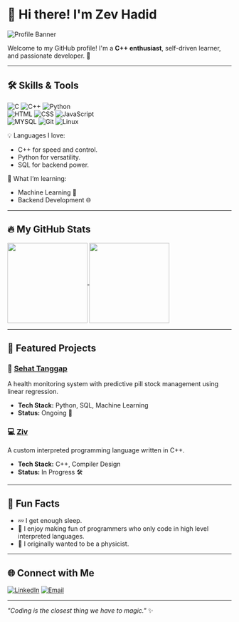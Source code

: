 # 👋 Hi there! I'm Zev Hadid 

![Profile Banner](blob:https://web.whatsapp.com/09ec9cfe-a128-4ad1-8e4a-8f45cc87c14e)

Welcome to my GitHub profile! I'm a **C++ enthusiast**, self-driven learner, and passionate developer. 🚀

---

## 🛠️ Skills & Tools

![C](https://img.shields.io/badge/-C-00599C?style=flat-square&logo=cplusplus&logoColor=white)
![C++](https://img.shields.io/badge/-C++-00599C?style=flat-square&logo=cplusplus&logoColor=white)
![Python](https://img.shields.io/badge/-Python-3776AB?style=flat-square&logo=python&logoColor=white)
<br>
![HTML](https://img.shields.io/badge/-HTML-00599C?style=flat-square&logo=cplusplus&logoColor=white)
![CSS](https://img.shields.io/badge/-CSS-00599C?style=flat-square&logo=cplusplus&logoColor=white)
![JavaScript](https://img.shields.io/badge/-JavaScript-F7DF1E?style=flat-square&logo=javascript&logoColor=black)
<br>
![MYSQL](https://img.shields.io/badge/-MYSQL-4479A1?style=flat-square&logo=mysql&logoColor=white)
![Git](https://img.shields.io/badge/-Git-F05032?style=flat-square&logo=git&logoColor=white)
![Linux](https://img.shields.io/badge/-Linux-FCC624?style=flat-square&logo=linux&logoColor=black)

💡 Languages I love:
- C++ for speed and control.
- Python for versatility.
- SQL for backend power.

🧠 What I’m learning:
- Machine Learning 🤖
- Backend Development 🌐

---

## 🔥 My GitHub Stats

<a href="https://github.com/ZevHadid">
  <img height=180 align="center" src="https://github-readme-stats.vercel.app/api?username=ZevHadid&show_icons=true&theme=radical" />
</a>
<a href="https://github.com/ZevHadid">
  <img height=180 align="center" src="https://github-readme-stats.vercel.app/api/top-langs?username=ZevHadid&layout=compact&langs_count=8&theme=radical" />
</a>

---

## 💼 Featured Projects

### 🏥 [Sehat Tanggap](https://github.com/ZevHadid/Sehat_Tanggap)
A health monitoring system with predictive pill stock management using linear regression.
- **Tech Stack:** Python, SQL, Machine Learning
- **Status:** Ongoing 🔄

### 💻 [Ziv](https://github.com/ZevHadid/ZevLang)
A custom interpreted programming language written in C++.
- **Tech Stack:** C++, Compiler Design
- **Status:** In Progress 🛠️

---

## 🌟 Fun Facts

- 💤 I get enough sleep.
- 💢 I enjoy making fun of programmers who only code in high level interpreted languages.
- 🚀 I originally wanted to be a physicist.

---

## 🌐 Connect with Me

[![LinkedIn](https://img.shields.io/badge/-LinkedIn-0077B5?style=flat-square&logo=linkedin&logoColor=white)](https://www.linkedin.com/in/zev-hadid-s-a513b3298/)
[![Email](https://img.shields.io/badge/-Email-D14836?style=flat-square&logo=gmail&logoColor=white)](mailto:zevhadid@gmail.com)

---

_"Coding is the closest thing we have to magic."_ ✨
